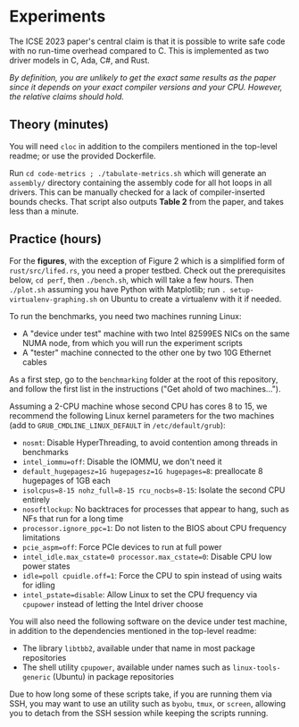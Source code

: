 # Experiments

The ICSE 2023 paper's central claim is that it is possible to write safe code with no run-time overhead compared to C.
This is implemented as two driver models in C, Ada, C#, and Rust.

_By definition, you are unlikely to get the exact same results as the paper since it depends on your exact compiler versions and your CPU.
However, the relative claims should hold._


## Theory (minutes)

You will need `cloc` in addition to the compilers mentioned in the top-level readme; or use the provided Dockerfile.

Run `cd code-metrics ; ./tabulate-metrics.sh` which will generate an `assembly/` directory containing the assembly code for all hot loops in all drivers.
This can be manually checked for a lack of compiler-inserted bounds checks.
That script also outputs **Table 2** from the paper, and takes less than a minute.

## Practice (hours)

For the **figures**, with the exception of Figure 2 which is a simplified form of `rust/src/lifed.rs`, you need a proper testbed.
Check out the prerequisites below, `cd perf`, then `./bench.sh`, which will take a few hours.
Then `./plot.sh` assuming you have Python with Matplotlib; run `. setup-virtualenv-graphing.sh` on Ubuntu to create a virtualenv with it if needed.

To run the benchmarks, you need two machines running Linux:
- A "device under test" machine with two Intel 82599ES NICs on the same NUMA node, from which you will run the experiment scripts
- A "tester" machine connected to the other one by two 10G Ethernet cables

As a first step, go to the `benchmarking` folder at the root of this repository, and follow the first list in the instructions ("Get ahold of two machines...").

Assuming a 2-CPU machine whose second CPU has cores 8 to 15, we recommend the following Linux kernel parameters for the two machines (add to `GRUB_CMDLINE_LINUX_DEFAULT` in `/etc/default/grub`):
- `nosmt`: Disable HyperThreading, to avoid contention among threads in benchmarks
- `intel_iommu=off`: Disable the IOMMU, we don't need it
- `default_hugepagesz=1G hugepagesz=1G hugepages=8`: preallocate 8 hugepages of 1GB each
- `isolcpus=8-15 nohz_full=8-15 rcu_nocbs=8-15`: Isolate the second CPU entirely
- `nosoftlockup`: No backtraces for processes that appear to hang, such as NFs that run for a long time
- `processor.ignore_ppc=1`: Do not listen to the BIOS about CPU frequency limitations
- `pcie_aspm=off`: Force PCIe devices to run at full power
- `intel_idle.max_cstate=0 processor.max_cstate=0`: Disable CPU low power states
- `idle=poll cpuidle.off=1`: Force the CPU to spin instead of using waits for idling
- `intel_pstate=disable`: Allow Linux to set the CPU frequency via `cpupower` instead of letting the Intel driver choose

You will also need the following software on the device under test machine, in addition to the dependencies mentioned in the top-level readme:
- The library `libtbb2`, available under that name in most package repositories
- The shell utility `cpupower`, available under names such as `linux-tools-generic` (Ubuntu) in package repositories

Due to how long some of these scripts take, if you are running them via SSH, you may want to use an utility such as `byobu`, `tmux`, or `screen`,
allowing you to detach from the SSH session while keeping the scripts running.
